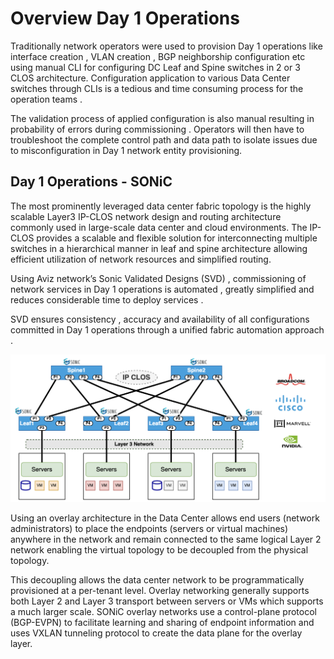 # Overview Day 1 Operations 

Traditionally network operators were used to provision  Day 1 operations like interface creation , VLAN creation , BGP neighborship configuration etc using manual CLI for configuring DC Leaf and Spine switches  in 2 or 3 CLOS architecture. Configuration application to various Data Center switches through CLIs is a tedious and time consuming process for the operation teams .

The validation process of applied configuration  is also manual resulting in probability of errors during commissioning . Operators will then have to troubleshoot the complete control path and data path to isolate issues due to misconfiguration in Day 1 network entity provisioning.


## Day 1 Operations - SONiC 

The most prominently  leveraged data center fabric topology is the highly scalable Layer3  IP-CLOS network design and routing architecture commonly used in large-scale data center and cloud environments. The IP-CLOS provides a scalable and flexible solution for interconnecting multiple switches  in a hierarchical manner in leaf and spine architecture allowing efficient utilization of network resources and simplified routing.


Using Aviz network’s  Sonic Validated Designs (SVD) , commissioning of network services in Day 1 operations is automated ,  greatly simplified and reduces considerable  time to deploy services . 

SVD ensures consistency , accuracy and availability of all configurations committed in Day 1 operations through a unified fabric automation approach .




![configuration](../img/FirstImage.png)



Using an overlay architecture in the Data Center allows end users (network administrators) to place the endpoints (servers or virtual machines) anywhere in the network and remain connected to the same logical Layer 2 network enabling the virtual topology to be decoupled from the physical topology. 

This decoupling allows the data center network to be programmatically provisioned at a per-tenant level. Overlay networking generally supports both Layer 2 and Layer 3 transport between servers or VMs which  supports a much larger scale. SONiC overlay networks use a control-plane protocol (BGP-EVPN) to facilitate learning and sharing of endpoint information and uses VXLAN tunneling protocol to create the data plane for the overlay layer.

